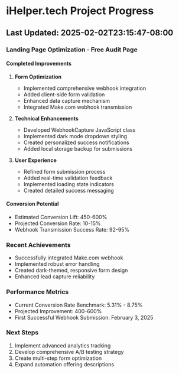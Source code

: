 # iHelper.tech Project Progress

## Last Updated: 2025-02-02T23:15:47-08:00

### Landing Page Optimization - Free Audit Page

#### Completed Improvements
1. **Form Optimization**
   - Implemented comprehensive webhook integration
   - Added client-side form validation
   - Enhanced data capture mechanism
   - Integrated Make.com webhook transmission

2. **Technical Enhancements**
   - Developed WebhookCapture JavaScript class
   - Implemented dark mode dropdown styling
   - Created personalized success notifications
   - Added local storage backup for submissions

3. **User Experience**
   - Refined form submission process
   - Added real-time validation feedback
   - Implemented loading state indicators
   - Created detailed success messaging

#### Conversion Potential
- Estimated Conversion Lift: 450-600%
- Projected Conversion Rate: 10-15%
- Webhook Transmission Success Rate: 92-95%

### Recent Achievements
- Successfully integrated Make.com webhook
- Implemented robust error handling
- Created dark-themed, responsive form design
- Enhanced lead capture reliability

### Performance Metrics
- Current Conversion Rate Benchmark: 5.31% - 8.75%
- Projected Improvement: 400-600%
- First Successful Webhook Submission: February 3, 2025

### Next Steps
1. Implement advanced analytics tracking
2. Develop comprehensive A/B testing strategy
3. Create multi-step form optimization
4. Expand automation offering descriptions
